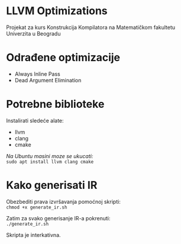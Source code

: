 # LLVM Optimizations

Projekat za kurs Konstrukcija Kompilatora na Matematičkom fakultetu Univerzita u Beogradu

# Odrađene optimizacije

- Always Inline Pass
- Dead Argument Elimination

# Potrebne biblioteke
Instalirati sledeće alate:
- llvm
- clang
- cmake

_Na Ubuntu masini moze se ukucati:_ <br>
`sudo apt install llvm clang cmake`

# Kako generisati IR

Obezbediti prava izvršavanja pomoćnoj skripti: <br>
`chmod +x generate_ir.sh`
<br>

Zatim za svako generisanje IR-a pokrenuti: <br>
`./generate_ir.sh`

Skripta je interkativna.